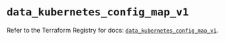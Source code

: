 # `data_kubernetes_config_map_v1`

Refer to the Terraform Registry for docs: [`data_kubernetes_config_map_v1`](https://registry.terraform.io/providers/hashicorp/kubernetes/2.32.0/docs/data-sources/config_map_v1).
